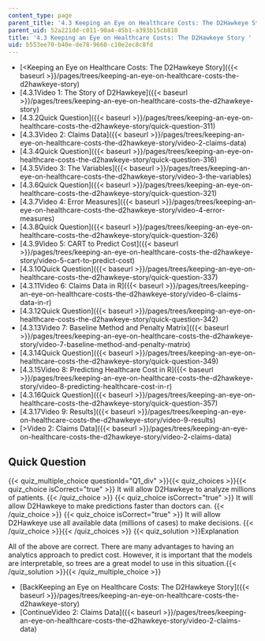 ```yaml
---
content_type: page
parent_title: '4.3 Keeping an Eye on Healthcare Costs: The D2Hawkeye Story '
parent_uid: 52a221dd-c011-90a4-45b1-a393b15cb810
title: '4.3 Keeping an Eye on Healthcare Costs: The D2Hawkeye Story '
uid: b553ee70-b40e-de78-9660-c10e2ec8c8fd
---
```


*   [\<Keeping an Eye on Healthcare Costs: The D2Hawkeye Story]({{< baseurl >}}/pages/trees/keeping-an-eye-on-healthcare-costs-the-d2hawkeye-story)
*   [4.3.1Video 1: The Story of D2Hawkeye]({{< baseurl >}}/pages/trees/keeping-an-eye-on-healthcare-costs-the-d2hawkeye-story)
*   [4.3.2Quick Question]({{< baseurl >}}/pages/trees/keeping-an-eye-on-healthcare-costs-the-d2hawkeye-story/quick-question-311)
*   [4.3.3Video 2: Claims Data]({{< baseurl >}}/pages/trees/keeping-an-eye-on-healthcare-costs-the-d2hawkeye-story/video-2-claims-data)
*   [4.3.4Quick Question]({{< baseurl >}}/pages/trees/keeping-an-eye-on-healthcare-costs-the-d2hawkeye-story/quick-question-316)
*   [4.3.5Video 3: The Variables]({{< baseurl >}}/pages/trees/keeping-an-eye-on-healthcare-costs-the-d2hawkeye-story/video-3-the-variables)
*   [4.3.6Quick Question]({{< baseurl >}}/pages/trees/keeping-an-eye-on-healthcare-costs-the-d2hawkeye-story/quick-question-321)
*   [4.3.7Video 4: Error Measures]({{< baseurl >}}/pages/trees/keeping-an-eye-on-healthcare-costs-the-d2hawkeye-story/video-4-error-measures)
*   [4.3.8Quick Question]({{< baseurl >}}/pages/trees/keeping-an-eye-on-healthcare-costs-the-d2hawkeye-story/quick-question-326)
*   [4.3.9Video 5: CART to Predict Cost]({{< baseurl >}}/pages/trees/keeping-an-eye-on-healthcare-costs-the-d2hawkeye-story/video-5-cart-to-predict-cost)
*   [4.3.10Quick Question]({{< baseurl >}}/pages/trees/keeping-an-eye-on-healthcare-costs-the-d2hawkeye-story/quick-question-337)
*   [4.3.11Video 6: Claims Data in R]({{< baseurl >}}/pages/trees/keeping-an-eye-on-healthcare-costs-the-d2hawkeye-story/video-6-claims-data-in-r)
*   [4.3.12Quick Question]({{< baseurl >}}/pages/trees/keeping-an-eye-on-healthcare-costs-the-d2hawkeye-story/quick-question-342)
*   [4.3.13Video 7: Baseline Method and Penalty Matrix]({{< baseurl >}}/pages/trees/keeping-an-eye-on-healthcare-costs-the-d2hawkeye-story/video-7-baseline-method-and-penalty-matrix)
*   [4.3.14Quick Question]({{< baseurl >}}/pages/trees/keeping-an-eye-on-healthcare-costs-the-d2hawkeye-story/quick-question-349)
*   [4.3.15Video 8: Predicting Healthcare Cost in R]({{< baseurl >}}/pages/trees/keeping-an-eye-on-healthcare-costs-the-d2hawkeye-story/video-8-predicting-healthcare-cost-in-r)
*   [4.3.16Quick Question]({{< baseurl >}}/pages/trees/keeping-an-eye-on-healthcare-costs-the-d2hawkeye-story/quick-question-357)
*   [4.3.17Video 9: Results]({{< baseurl >}}/pages/trees/keeping-an-eye-on-healthcare-costs-the-d2hawkeye-story/video-9-results)
*   [\>Video 2: Claims Data]({{< baseurl >}}/pages/trees/keeping-an-eye-on-healthcare-costs-the-d2hawkeye-story/video-2-claims-data)

Quick Question
--------------

{{< quiz_multiple_choice questionId="Q1_div" >}}{{< quiz_choices >}}{{< quiz_choice isCorrect="true" >}}&nbsp;It will allow D2Hawkeye to analyze millions of patients.&nbsp;{{< /quiz_choice >}}
{{< quiz_choice isCorrect="true" >}}&nbsp;It will allow D2Hawkeye to make predictions faster than doctors can.&nbsp;{{< /quiz_choice >}}
{{< quiz_choice isCorrect="true" >}}&nbsp;It will allow D2Hawkeye use all available data (millions of cases) to make decisions.&nbsp;{{< /quiz_choice >}}{{< /quiz_choices >}}
{{< quiz_solution >}}Explanation

All of the above are correct. There are many advantages to having an analytics approach to predict cost. However, it is important that the models are interpretable, so trees are a great model to use in this situation.{{< /quiz_solution >}}{{< /quiz_multiple_choice >}}

*   [BackKeeping an Eye on Healthcare Costs: The D2Hawkeye Story]({{< baseurl >}}/pages/trees/keeping-an-eye-on-healthcare-costs-the-d2hawkeye-story)
*   [ContinueVideo 2: Claims Data]({{< baseurl >}}/pages/trees/keeping-an-eye-on-healthcare-costs-the-d2hawkeye-story/video-2-claims-data)